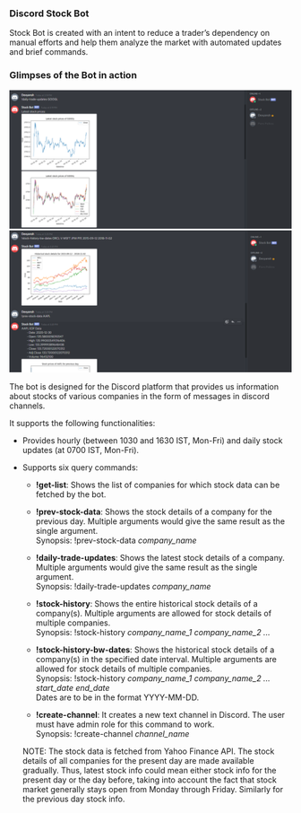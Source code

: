### Discord Stock Bot

 Stock Bot is created with an intent to reduce a trader’s dependency on manual efforts and help them analyze the market with automated updates and brief commands.

 ### Glimpses of the Bot in action

 ![Glimpse 1](glimpses/glimpse_1.png)
 ![Glimpse 2](glimpses/glimpse_2.png)

  The bot is designed for the Discord platform that provides us information about stocks of various companies in the form of messages in discord channels.

  It supports the following functionalities:
  - Provides hourly (between 1030 and 1630 IST, Mon-Fri) and daily stock updates (at 0700 IST, Mon-Fri).

  - Supports six query commands:
    - **!get-list**: Shows the list of companies for which stock data can be fetched by the bot.

    - **!prev-stock-data**: Shows the stock details of a company for the previous day. Multiple arguments would give the same result as the single argument.<br />
    Synopsis: !prev-stock-data *company_name* 

    - **!daily-trade-updates**: Shows the latest stock details of a company. Multiple arguments would give the same result as the single argument.<br />
    Synopsis: !daily-trade-updates *company_name*

    - **!stock-history**: Shows the entire historical stock details of a company(s). Multiple arguments are allowed for stock details of multiple companies.<br />
    Synopsis: !stock-history *company_name_1* *company_name_2* *...*

    - **!stock-history-bw-dates**: Shows the historical stock details of a company(s) in the specified date interval. Multiple arguments are allowed for stock details of multiple companies.<br />
    Synopsis: !stock-history *company_name_1* *company_name_2* *...* *start_date* *end_date*<br />
    Dates are to be in the format YYYY-MM-DD.

    - **!create-channel**: It creates a new text channel in Discord. The user must have admin role for this command to work.<br />
    Synopsis: !create-channel *channel_name*

    NOTE: The stock data is fetched from Yahoo Finance API. The stock details of all companies for the present day are made available gradually. Thus, latest stock info could mean either stock info for the present day or the day before, taking into account the fact that stock market generally stays open from Monday through Friday. Similarly for the previous day stock info.

    
